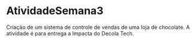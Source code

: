 # AtividadeSemana3

Criação de um sistema de controle de vendas de uma loja de chocolate. A atividade é para entrega a Impacta do Decola Tech.
